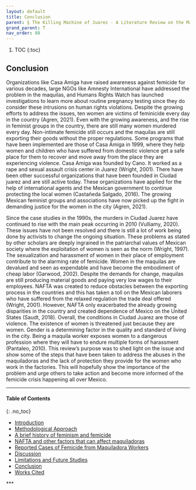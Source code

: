 ```yaml
---
layout: default
title: Conclusion  
parent: § The Killing Machine of Juarez - A Literature Review on the Maquiladora Industry and Femicide in the City 
grand_parent: T 
nav_order: 80 
---
```

<style>
.dont-break-out {
  /* These are technically the same, but use both */
  overflow-wrap: break-word;
  word-wrap: break-word;

     -ms-word-break: break-all;
  /* This is the dangerous one in WebKit, as it breaks things wherever */
  word-break: break-all;
  /* Instead use this non-standard one: */
  word-break: break-word;
}

.youtube-container {
    position: relative;
    width: 100%;
    height: 0;
    padding-bottom: 56.25%;
}
.youtube-video {
    position: absolute;
    top: 0;
    left: 0;
    width: 100%;
    height: 100%;
}

</style>

<div class="dont-break-out" markdown="1">

1. TOC
{:toc}

## Conclusion  
Organizations like Casa Amiga have raised awareness against femicide for various decades, large NGOs like Amnesty International have addressed the problem in the maquilas, and Humans Rights Watch has launched investigations to learn more about routine pregnancy testing since they do consider these intrusions on human rights violations. Despite the growing efforts to address the issues, ten women are victims of feminicide every day in the country (Agren, 2021). Even with the growing awareness, and the rise in feminist groups in the country, there are still many women murdered every day. Non-intimate femicide still occurs and the maquilas are still exporting their goods without the proper regulations. Some programs that have been implemented are those of Casa Amiga in 1999, where they help women and children who have suffered from domestic violence get a safe place for them to recover and move away from the place they are experiencing violence. Casa Amiga was founded by Cano. It worked as a rape and sexual assault crisis center in Juarez (Wright, 2001). There have been other successful organizations that have been founded in Ciudad juarez and are still active today. These organizations have applied for the help of international agents and the Mexican government to continue protecting the local women (Castañeda Salgado, 2016). The growing Mexican feminist groups and associations have now picked up the fight in demanding justice for the women in the city (Agren, 2021).

Since the case studies in the 1990s, the murders in Ciudad Juarez have continued to rise with the main peak occurring in 2010 (Vulliamy, 2020). These issues have not been resolved and there is still a lot of work being done by activists to change the ongoing situation. These problems as stated by other scholars are deeply ingrained in the patriarchal values of Mexican society where the exploitation of women is seen as the norm (Wright, 1997). The sexualization and harassment of women in their place of employment contribute to the alarming rate of femicide. Women in the maquilas are devalued and seen as expendable and have become the embodiment of cheap labor (Garwood, 2002). Despite the demands for change, maquilas are still producing material goods and paying very low wages to their employees. NAFTA was created to reduce obstacles between the exporting process in the countries and this has taken a toll on the Mexican laborers who have suffered from the relaxed regulation the trade deal offered (Wright, 2001). However, NAFTA only exacerbated the already growing disparities in the country and created dependence of Mexico on the United States (Saudt, 2018). Overall, the conditions in Ciudad Juarez are those of violence. The existence of women is threatened just because they are women. Gender is a determining factor in the quality and standard of living in the city. Being a maquila worker exposes women to a dangerous profession where they will have to endure multiple forms of harassment (Pantaleo, 2010). This review’s purpose was to shed light on the issue and show some of the steps that have been taken to address the abuses in the maquiladoras and the lack of protection they provide for the women who work in the factories. This will hopefully show the importance of the problem and urge others to take action and become more informed of the femicide crisis happening all over Mexico.

***

#### Table of Contents
{: .no_toc}

<ul><li> <a href="/docs/T/The-Killing-Machine-of-Juarez-A-Literature-Review-on-the-Maquiladora-Industry-and-Femicide-in-the-City-1/">
Introduction</a></li><li> <a href="/docs/T/The-Killing-Machine-of-Juarez-A-Literature-Review-on-the-Maquiladora-Industry-and-Femicide-in-the-City-2/">
Methodological Approach</a></li><li> <a href="/docs/T/The-Killing-Machine-of-Juarez-A-Literature-Review-on-the-Maquiladora-Industry-and-Femicide-in-the-City-3/">
A brief history of feminism and femicide</a></li><li> <a href="/docs/T/The-Killing-Machine-of-Juarez-A-Literature-Review-on-the-Maquiladora-Industry-and-Femicide-in-the-City-4/">
NAFTA and other factors that can affect maquiladoras</a></li><li> <a href="/docs/T/The-Killing-Machine-of-Juarez-A-Literature-Review-on-the-Maquiladora-Industry-and-Femicide-in-the-City-5/">
Reported Cases of Femicide from Maquiladora Workers</a></li><li> <a href="/docs/T/The-Killing-Machine-of-Juarez-A-Literature-Review-on-the-Maquiladora-Industry-and-Femicide-in-the-City-6/">
Discussion</a></li><li> <a href="/docs/T/The-Killing-Machine-of-Juarez-A-Literature-Review-on-the-Maquiladora-Industry-and-Femicide-in-the-City-7/">
Limitations and Future Studies</a></li><li> <a href="/docs/T/The-Killing-Machine-of-Juarez-A-Literature-Review-on-the-Maquiladora-Industry-and-Femicide-in-the-City-8/">
Conclusion</a></li><li> <a href="/docs/T/The-Killing-Machine-of-Juarez-A-Literature-Review-on-the-Maquiladora-Industry-and-Femicide-in-the-City-9/">
Works Cited</a></li></ul>
***

</div>
